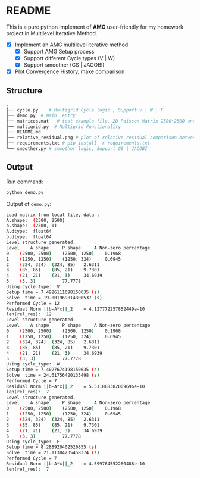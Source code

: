 # README
This is a pure python implement of **AMG** user-friendly for my homework project in Multilevel Iterative Method.

- [x]  Implement an AMG multilevel iterative method
    - [x]  Support AMG Setup process
    - [x]  Support different Cycle types (V | W)
    - [x]  Support smoother (GS | JACOBI)
- [x]  Plot Convergence History, make comparison

## Structure

```sh
.
├── cycle.py    # Multigrid Cycle logic , Support V | W | F
├── demo.py  # main  entry
├── matrices.mat   # test example file, 2D Poisson Matrix 2500*2500 and rhs b vector
├── multigrid.py  # Multigrid Functionality
├── README.md  
├── relative_residual.png # plot of relative residual comparison between different cycle types
├── requirements.txt # pip install -r requirements.txt
└── smoother.py # smoother logic, Support GS | JACOBI
```

## Output

Run command:
```sh
python demo.py
```

Output of `demo.py`:

```sh
Load matrix from local file, data :
A.shape:  (2500, 2500)
b.shape:  (2500, 1)
A.dtype:  float64
b.dtype:  float64
Level structure generated.
Level	 A shape	 P shape 	 A Non-zero percentage
0	 (2500, 2500)	 (2500, 1250)	 0.1968
1	 (1250, 1250)	 (1250, 324)	 0.6945
2	 (324, 324)	 (324, 85)	 2.6311
3	 (85, 85)	 (85, 21)	 9.7301
4	 (21, 21)	 (21, 3)	 34.6939
5	 (3, 3)	 		 77.7778
Using cycle_type:  V
Setup time = 7.4926111698150635 (s)
Solve  time = 19.001969814300537 (s)
Performed Cycle = 12
Residual Norm ||b-A*x||_2    = 4.127772257852449e-10
len(rel_res):  12
Level structure generated.
Level	 A shape	 P shape 	 A Non-zero percentage
0	 (2500, 2500)	 (2500, 1250)	 0.1968
1	 (1250, 1250)	 (1250, 324)	 0.6945
2	 (324, 324)	 (324, 85)	 2.6311
3	 (85, 85)	 (85, 21)	 9.7301
4	 (21, 21)	 (21, 3)	 34.6939
5	 (3, 3)	 		 77.7778
Using cycle_type:  W
Setup time = 7.4027674198150635 (s)
Solve  time = 24.61756420135498 (s)
Performed Cycle = 7
Residual Norm ||b-A*x||_2    = 5.511888382009696e-10
len(rel_res):  7
Level structure generated.
Level	 A shape	 P shape 	 A Non-zero percentage
0	 (2500, 2500)	 (2500, 1250)	 0.1968
1	 (1250, 1250)	 (1250, 324)	 0.6945
2	 (324, 324)	 (324, 85)	 2.6311
3	 (85, 85)	 (85, 21)	 9.7301
4	 (21, 21)	 (21, 3)	 34.6939
5	 (3, 3)	 		 77.7778
Using cycle_type:  F
Setup time = 8.288920402526855 (s)
Solve  time = 21.11304235458374 (s)
Performed Cycle = 7
Residual Norm ||b-A*x||_2    = 4.599764552260488e-10
len(rel_res):  7


```